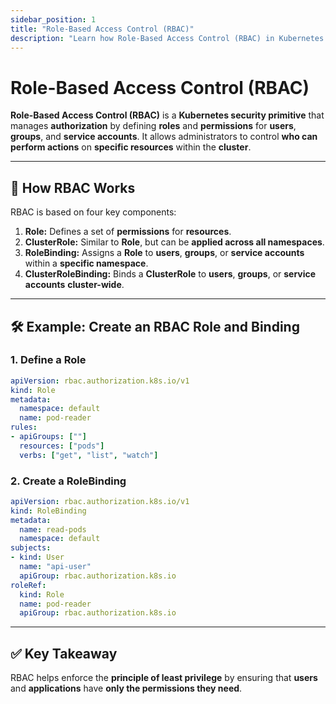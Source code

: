 ```yaml
---
sidebar_position: 1
title: "Role-Based Access Control (RBAC)"
description: "Learn how Role-Based Access Control (RBAC) in Kubernetes manages authorization and improves security."
---
```


# Role-Based Access Control (RBAC)

**Role-Based Access Control (RBAC)** is a **Kubernetes security primitive** that manages **authorization** by defining **roles** and **permissions** for **users**, **groups**, and **service accounts**. It allows administrators to control **who can perform actions** on **specific resources** within the **cluster**.

---

## 🚩 How RBAC Works

RBAC is based on four key components:

1. **Role:** Defines a set of **permissions** for **resources**.
2. **ClusterRole:** Similar to **Role**, but can be **applied across all namespaces**.
3. **RoleBinding:** Assigns a **Role** to **users**, **groups**, or **service accounts** within a **specific namespace**.
4. **ClusterRoleBinding:** Binds a **ClusterRole** to **users**, **groups**, or **service accounts** **cluster-wide**.

---

## 🛠️ Example: Create an RBAC Role and Binding

### 1. Define a Role

```yaml
apiVersion: rbac.authorization.k8s.io/v1
kind: Role
metadata:
  namespace: default
  name: pod-reader
rules:
- apiGroups: [""]
  resources: ["pods"]
  verbs: ["get", "list", "watch"]
```

### 2. Create a RoleBinding

```yaml
apiVersion: rbac.authorization.k8s.io/v1
kind: RoleBinding
metadata:
  name: read-pods
  namespace: default
subjects:
- kind: User
  name: "api-user"
  apiGroup: rbac.authorization.k8s.io
roleRef:
  kind: Role
  name: pod-reader
  apiGroup: rbac.authorization.k8s.io
```

---

## ✅ Key Takeaway

RBAC helps enforce the **principle of least privilege** by ensuring that **users** and **applications** have **only the permissions they need**.
